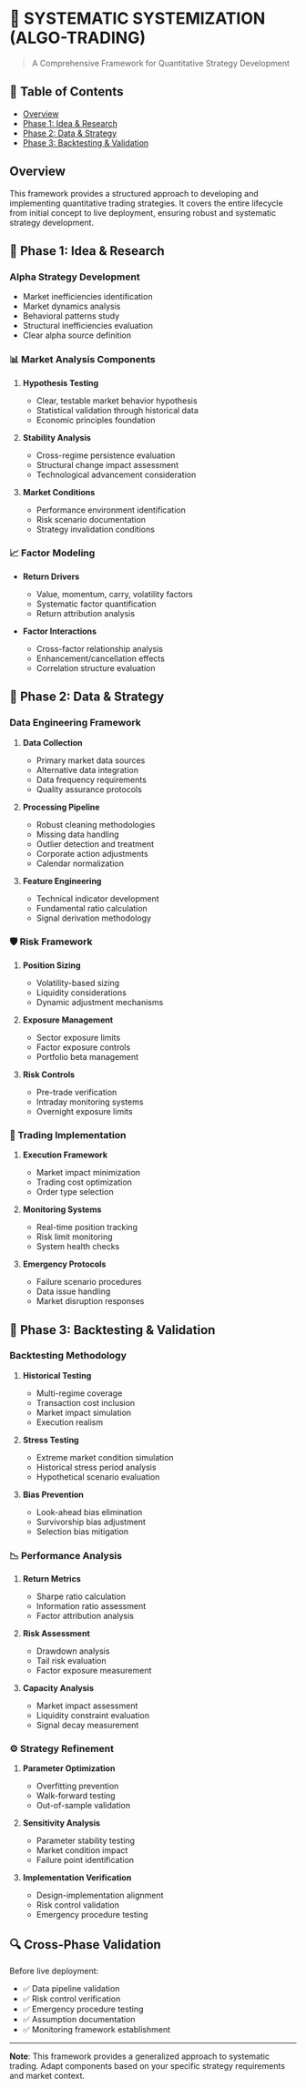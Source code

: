 # 🤖 SYSTEMATIC SYSTEMIZATION (ALGO-TRADING)

> A Comprehensive Framework for Quantitative Strategy Development

## 📑 Table of Contents
- [Overview](../Crypto-Pair-Trade/General%20Algotrading%20framework/Three-Phase%20Algorithmic%20Trading%20Pipeline.mermaid)
- [Phase 1: Idea & Research](../Crypto-Pair-Trade/General%20Algotrading%20framework/phase1-idea-research.mermaid)
- [Phase 2: Data & Strategy](../Crypto-Pair-Trade/General%20Algotrading%20framework/phase2-data-strategy.mermaid)
- [Phase 3: Backtesting & Validation](../Crypto-Pair-Trade/General%20Algotrading%20framework/phase3-backtest.mermaid)

## Overview
This framework provides a structured approach to developing and implementing quantitative trading strategies. It covers the entire lifecycle from initial concept to live deployment, ensuring robust and systematic strategy development.

## 🔬 Phase 1: Idea & Research

### Alpha Strategy Development
- Market inefficiencies identification
- Market dynamics analysis
- Behavioral patterns study
- Structural inefficiencies evaluation
- Clear alpha source definition

### 📊 Market Analysis Components
1. **Hypothesis Testing**
   - Clear, testable market behavior hypothesis
   - Statistical validation through historical data
   - Economic principles foundation

2. **Stability Analysis**
   - Cross-regime persistence evaluation
   - Structural change impact assessment
   - Technological advancement consideration

3. **Market Conditions**
   - Performance environment identification
   - Risk scenario documentation
   - Strategy invalidation conditions

### 📈 Factor Modeling
- **Return Drivers**
  - Value, momentum, carry, volatility factors
  - Systematic factor quantification
  - Return attribution analysis

- **Factor Interactions**
  - Cross-factor relationship analysis
  - Enhancement/cancellation effects
  - Correlation structure evaluation

## 💾 Phase 2: Data & Strategy

### Data Engineering Framework
1. **Data Collection**
   - Primary market data sources
   - Alternative data integration
   - Data frequency requirements
   - Quality assurance protocols

2. **Processing Pipeline**
   - Robust cleaning methodologies
   - Missing data handling
   - Outlier detection and treatment
   - Corporate action adjustments
   - Calendar normalization

3. **Feature Engineering**
   - Technical indicator development
   - Fundamental ratio calculation
   - Signal derivation methodology

### 🛡️ Risk Framework
1. **Position Sizing**
   - Volatility-based sizing
   - Liquidity considerations
   - Dynamic adjustment mechanisms

2. **Exposure Management**
   - Sector exposure limits
   - Factor exposure controls
   - Portfolio beta management

3. **Risk Controls**
   - Pre-trade verification
   - Intraday monitoring systems
   - Overnight exposure limits

### 🔄 Trading Implementation
1. **Execution Framework**
   - Market impact minimization
   - Trading cost optimization
   - Order type selection

2. **Monitoring Systems**
   - Real-time position tracking
   - Risk limit monitoring
   - System health checks

3. **Emergency Protocols**
   - Failure scenario procedures
   - Data issue handling
   - Market disruption responses

## 🧪 Phase 3: Backtesting & Validation

### Backtesting Methodology
1. **Historical Testing**
   - Multi-regime coverage
   - Transaction cost inclusion
   - Market impact simulation
   - Execution realism

2. **Stress Testing**
   - Extreme market condition simulation
   - Historical stress period analysis
   - Hypothetical scenario evaluation

3. **Bias Prevention**
   - Look-ahead bias elimination
   - Survivorship bias adjustment
   - Selection bias mitigation

### 📉 Performance Analysis
1. **Return Metrics**
   - Sharpe ratio calculation
   - Information ratio assessment
   - Factor attribution analysis

2. **Risk Assessment**
   - Drawdown analysis
   - Tail risk evaluation
   - Factor exposure measurement

3. **Capacity Analysis**
   - Market impact assessment
   - Liquidity constraint evaluation
   - Signal decay measurement

### ⚙️ Strategy Refinement
1. **Parameter Optimization**
   - Overfitting prevention
   - Walk-forward testing
   - Out-of-sample validation

2. **Sensitivity Analysis**
   - Parameter stability testing
   - Market condition impact
   - Failure point identification

3. **Implementation Verification**
   - Design-implementation alignment
   - Risk control validation
   - Emergency procedure testing

## 🔍 Cross-Phase Validation
Before live deployment:
- ✅ Data pipeline validation
- ✅ Risk control verification
- ✅ Emergency procedure testing
- ✅ Assumption documentation
- ✅ Monitoring framework establishment

---
**Note**: This framework provides a generalized approach to systematic trading. Adapt components based on your specific strategy requirements and market context.
